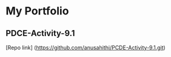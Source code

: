# My Portfolio

## PDCE-Activity-9.1
[Repo link] (https://github.com/anusahithi/PCDE-Activity-9.1.git)
